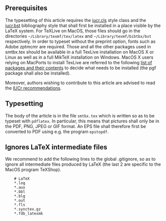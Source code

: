Prerequisites
-------------

The typesetting of this article requires the [iucr.cls](ftp://ftp.iucr.org/templates/latex/iucr.cls) style class and the [iucr.bst](ftp://ftp.iucr.org/templates/latex/iucr.bst) bibliography style that shall first be installed in a place visible by the LaTeX system. For TeXLive on MacOS, those files should go in the directories `~/Library/texmf/tex/latex` and `~/Library/texmf/bibtbx/bst` respectively. In order to typeset without the preprint option, fonts such as Adobe zptmcmr are required. Those and all the other packages used in smtbx.tex should be available in a full TexLive installation on MacOS X or Linux as well as in a full MikTeX installation on Windows. MacOS X users relying on MacPorts to install TexLive are referred to the following [list of packages and their contents](https://trac.macports.org/wiki/TeXLivePackages) to decide what needs to be installed (the pgf package shall also be installed).

Moreover, authors wishing to contribute to this article are advised to read the [IUCr recommendations](http://journals.iucr.org/d/services/latexstyle.html).

Typesetting
-----------

The body of the article is in the file `smtbx.tex` which is written so as to be typeset with `pdflatex`. In particular, this means that pictures shall only be in the PDF, PNG, JPEG or GIF format. An EPS file shall therefore first be converted to PDF using e.g. the program `epstopdf`.

Ignores LaTeX intermediate files
--------------------------------

We recommend to add the following lines to the global .gitignore, so as to ignore all intermediate files produced by LaTeX (the last 2 are specific to the MacOS program TeXShop).

        # LaTeX
        *.log
        *.aux
        *.bbl
        *.blg
        *.out
        *.fls
        *.synctex.gz
        *.fdb_latexmk
